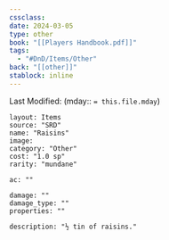 ```yaml
---
cssclass: 
date: 2024-03-05
type: other
book: "[[Players Handbook.pdf]]"
tags:
  - "#DnD/Items/Other"
back: "[[other]]"
stablock: inline
---
```

Last Modified: (mday:: `= this.file.mday`)


```statblock
layout: Items
source: "SRD"
name: "Raisins"
image: 
category: "Other"
cost: "1.0 sp"
rarity: "mundane"

ac: ""

damage: ""
damage_type: ""
properties: ""

description: "½ tin of raisins."
```